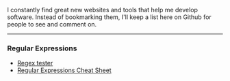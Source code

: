 I constantly find great new websites and tools that help me develop software.
Instead of bookmarking them, I'll keep a list here on Github for people to see and comment on.

---

### Regular Expressions

- [Regex tester](http://regexpal.com/)
- [Regular Expressions Cheat Sheet](http://www.cheatography.com/davechild/cheat-sheets/regular-expressions/)
